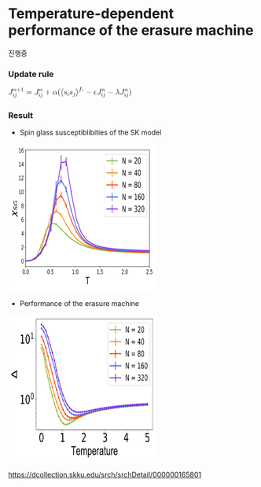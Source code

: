 # Temperature-dependent performance of the erasure machine

진행중

### Update rule  
<img src="image/update_rule.svg" width="250" >


### Result
 - Spin glass susceptiblibities of the SK model  
<img src="image/Criticality.svg" width="300" height="300">

 - Performance of the erasure machine  
<img src="image/Performance.svg" width="300" height="300">


https://dcollection.skku.edu/srch/srchDetail/000000165801
